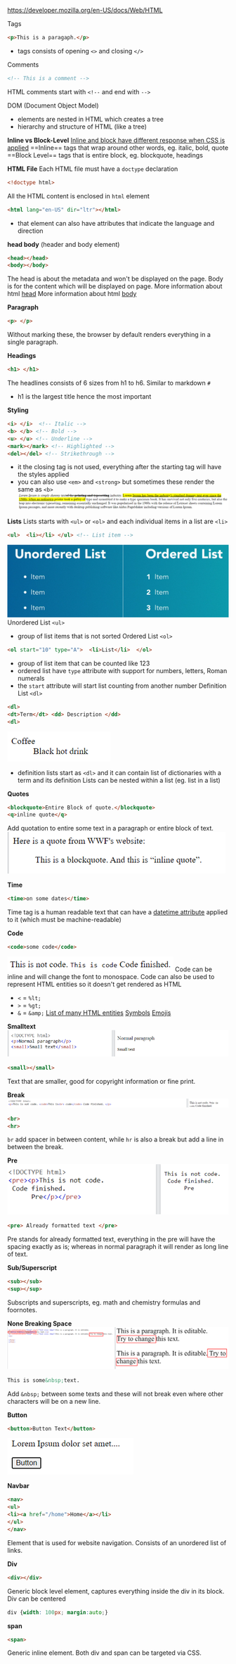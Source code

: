 https://developer.mozilla.org/en-US/docs/Web/HTML

Tags
```html
<p>This is a paragaph.</p>
```
- tags consists of opening `<>` and closing `</>`

Comments
```html
<!-- This is a comment -->
```
HTML comments start with `<!--` and end with `-->`

DOM (Document Object Model)
- elements are nested in HTML which creates a tree 
- hierarchy and structure of HTML (like a tree)

**Inline vs Block-Level**
[Inline and block have different response when CSS is applied](../css/css-box-model.md#^402f91)
==Inline== tags that wrap around other words, eg. italic, bold, quote
==Block Level== tags that is entire block, eg. blockquote, headings

**HTML File**
Each HTML file must have a `doctype` declaration
```html
<!doctype html>
```
All the HTML content is enclosed in `html` element
```html
<html lang="en-US" dir="ltr"></html>
```
- that element can also have attributes that indicate the language and direction

**head body** (header and body element)
```html
<head></head>
<body></body>
```
The head is about the metadata and won't be displayed on the page.
Body is for the content which will be displayed on page.
More information about html [head](html-head.md)
More information about html [body](html-body.md)

**Paragraph**
```html
<p> </p>
```
Without marking these, the browser by default renders everything in a single paragraph.

**Headings**
```html
<h1> </h1>
```
The headlines consists of 6 sizes from h1 to h6. Similar to markdown `#`
- h1 is the largest title hence the most important

**Styling**
```html
<i> </i>  <!-- Italic -->
<b> </b> <!-- Bold -->
<u> </u> <!-- Underline -->
<mark></mark> <!-- Highlighted -->
<del></del> <!-- Strikethrough -->
```
- it the closing tag is not used, everything after the starting tag will have the styles applied
- you can also use `<em>` and `<strong>` but sometimes these render the same as `<b>`
![](assets/Pasted%20image%2020241008230700.png)

**Lists**
Lists starts with `<ul>` or `<ol>` and each individual items in a list are `<li>`
```html
<ul>  <li></li> </ul> <!-- List item -->
```
![](assets/Pasted%20image%2020240917220254.png)
Unordered List `<ul>`
- group of list items that is not sorted
Ordered List `<ol>`
```html
<ol start="10" type="A">  <li>List</li>  </ol>
```
- group of list item that can be counted like 123
- ordered list have `type` attribute with support for numbers, letters, Roman numerals
- the `start` attribute will start list counting from another number
Definition List `<dl>`
```html
<dl>
<dt>Term</dt> <dd> Description </dd>
<dl>
```
![](assets/Pasted%20image%2020240917220519.png)
- definition lists start as `<dl>` and it can contain list of dictionaries with a term and its definition
Lists can be nested within a list (eg. list in a list)

**Quotes**
```html
<blockquote>Entire Block of quote.</blockquote>
<q>inline quote</q>
```
Add quotation to entire some text in a paragraph or entire block of text.
![](assets/Pasted%20image%2020241008230830.png)

**Time**
```html
<time>on some dates</time>
```
Time tag is a human readable text that can have a [datetime attribute](html-attributes.md#^270b7d) applied to it (which must be machine-readable)

**Code**
```html
<code>some code</code>
```
![](assets/Pasted%20image%2020240917222010.png)
Code can be inline and will change the font to monospace.
Code can also be used to represent HTML entities so it doesn't get rendered as HTML
- `<` = `%lt;`
- `>` = `%gt;`
- `&` = `&amp;`
[List of many HTML entities](https://www.w3schools.com/html/html_entities.asp)
[Symbols](https://www.w3schools.com/html/html_symbols.asp)
[Emojis](https://www.w3schools.com/html/html_emojis.asp)


**Smalltext**
![](assets/Pasted%20image%2020240917223019.png)
```html
<small></small>
```
Text that are smaller, good for copyright information or fine print.

**Break**
![](assets/Pasted%20image%2020240917222403.png)
```html
<br>
<hr>
```
`br` add spacer in between content, while `hr` is also a break but add a line in between the break.

**Pre**
![](assets/Pasted%20image%2020240917222631.png)
```html
<pre> Already formatted text </pre>
```
Pre stands for already formatted text, everything in the pre will have the spacing exactly as is; whereas in normal paragraph it will render as long line of text.

**Sub/Superscript**
```html
<sub></sub>
<sup></sup>
```
Subscripts and superscripts, eg. math and chemistry formulas and foornotes.

**None Breaking Space**
![](assets/Pasted%20image%2020240918214339.png)
```html
This is some&nbsp;text.
```
Add `&nbsp;` between some texts and these will not break even where other characters will be on a new line.

**Button**
```html
<button>Button Text</button>
```
![](assets/Pasted%20image%2020241007231507.png)

**Navbar**
```html
<nav>
<ul>
<li><a href="/home">Home</a></li>
</ul>
</nav>
```
Element that is used for website navigation. Consists of an unordered list of links.

**Div**
```html
<div></div>
```
Generic block level element, captures everything inside the div in its block.
Div can be centered
```css
div {width: 100px; margin:auto;}
```

**span**
```html
<span>
```
Generic inline element.
Both div and span can be targeted via CSS.
